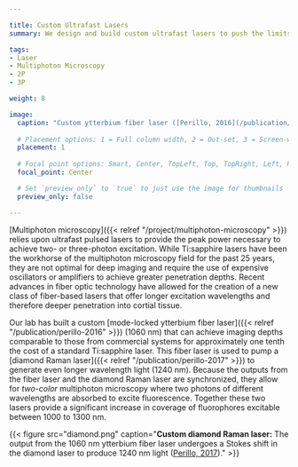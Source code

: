 ```yaml
---

title: Custom Ultrafast Lasers
summary: We design and build custom ultrafast lasers to push the limits of traditional multiphoton microscopy and enable advanced multi-wavelength excitation strategies.

tags:
- Laser
- Multiphoton Microscopy
- 2P
- 3P

weight: 8

image:  
  caption: "Custom ytterbium fiber laser ([Perillo, 2016](/publication/perillo-2016/))"
  
  # Placement options: 1 = Full column width, 2 = Out-set, 3 = Screen-width
  placement: 1
    
  # Focal point options: Smart, Center, TopLeft, Top, TopRight, Left, Right, BottomLeft, Bottom, BottomRight
  focal_point: Center

  # Set `preview_only` to `true` to just use the image for thumbnails
  preview_only: false

---
```


[Multiphoton microscopy]({{< relref "/project/multiphoton-microscopy" >}}) relies upon ultrafast pulsed lasers to provide the peak power necessary to achieve two- or three-photon excitation. While Ti:sapphire lasers have been the workhorse of the multiphoton microscopy field for the past 25 years, they are not optimal for deep imaging and require the use of expensive oscillators or amplifiers to achieve greater penetration depths. Recent advances in fiber optic technology have allowed for the creation of a new class of fiber-based lasers that offer longer excitation wavelengths and therefore deeper penetration into cortial tissue.

Our lab has built a custom [mode-locked ytterbium fiber laser]({{< relref "/publication/perillo-2016" >}}) (1060 nm) that can achieve imaging depths comparable to those from commercial systems for approximately one tenth the cost of a standard Ti:sapphire laser. This fiber laser is used to pump a [diamond Raman laser]({{< relref "/publication/perillo-2017" >}}) to generate even longer wavelength light (1240 nm). Because the outputs from the fiber laser and the diamond Raman laser are synchronized, they allow for *two-color* multiphoton microscopy where two photons of different wavelengths are absorbed to excite fluorescence. Together these two lasers provide a significant increase in coverage of fluorophores excitable between 1000 to 1300 nm.

{{< figure src="diamond.png" caption="**Custom diamond Raman laser:** The output from the 1060 nm ytterbium fiber laser undergoes a Stokes shift in the diamond laser to produce 1240 nm light ([Perillo, 2017](/publication/perillo-2017/))." >}}
